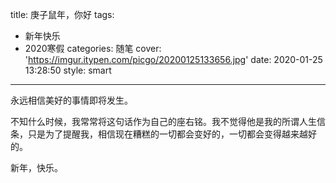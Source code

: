 title: 庚子鼠年，你好
tags: 
- 新年快乐
- 2020寒假
categories: 随笔
cover: 'https://imgur.itypen.com/picgo/20200125133656.jpg'
date: 2020-01-25 13:28:50
style: smart
---

永远相信美好的事情即将发生。

不知什么时候，我常常将这句话作为自己的座右铭。我不觉得他是我的所谓人生信条，只是为了提醒我，相信现在糟糕的一切都会变好的，一切都会变得越来越好的。

新年，快乐。

